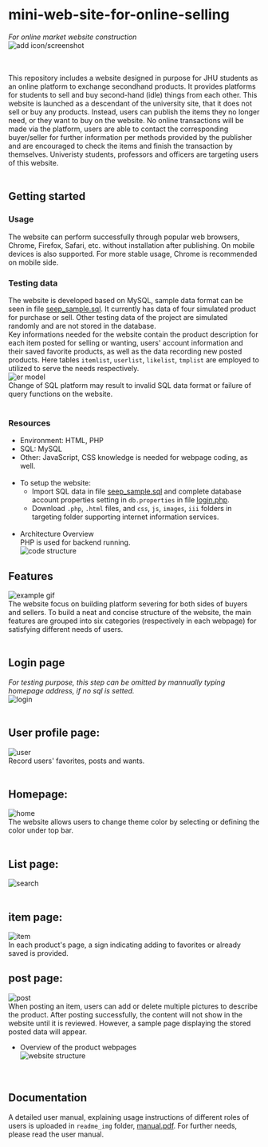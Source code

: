 # mini-web-site-for-online-selling
*For online market website construction*  
![add icon/screenshot](images/logo1.jpg)  
<br/><br/>

This repository includes a website designed in purpose for JHU students as an online platform to exchange secondhand products. It provides platforms for students to sell and buy second-hand (idle) things from each other. This website is launched as a descendant of the university site, that it does not sell or buy any products. Instead, users can publish the items they no longer need, or they want to buy on the website. No online transactions will be made via the platform, users are able to contact the corresponding buyer/seller for further information per methods provided by the publisher and are encouraged to check the items and finish the transaction by themselves. Univeristy students, professors and officers are targeting users of this website.
<br/><br/>

## Getting started

### Usage
The website can perform successfully through popular web browsers, Chrome, Firefox, Safari, etc. without installation after publishing. On mobile devices is also supported. For more stable usage, Chrome is recommended on mobile side.
<br/>

### Testing data
The website is developed based on MySQL, sample data format can be seen in file [seep_sample.sql](seep_sample.sql). It currently has data of four simulated product for purchase or sell. Other testing data of the project are simulated randomly and are not stored in the database. 
<br/>
Key informations needed for the website contain the product description for each item posted for selling or wanting, users' account information and their saved favorite products, as well as the data recording new posted products. Here tables `itemlist`, `userlist`, `likelist`, `tmplist` are employed to utilized to serve the needs respectively.  
![er model](readme_img/er1.png)  
Change of SQL platform may result to invalid SQL data format or failure of query functions on the website.
<br/><br/>

### Resources  
  - Environment: HTML, PHP  
  - SQL: MySQL  
  - Other: JavaScript, CSS knowledge is needed for webpage coding, as well.  
    <br/>
  - To setup the website:
    - Import SQL data in file [seep_sample.sql](seep_sample.sql) and complete database account properties setting in `db.properties` in file [login.php](login.php).  
    - Download `.php`, `.html` files, and `css`, `js`, `images`, `iii` folders in targeting folder supporting internet information services.  
    <br/>
  - Architecture Overview  
    PHP is used for backend running.  
    ![code structure](readme_img/structure1.png)  


## Features

![example gif](readme_img/XXXXXXXXXXXXX)  
The website focus on building platform severing for both sides of buyers and sellers. To build a neat and concise structure of the website, the main features are grouped into six categories (respectively in each webpage) for satisfying different needs of users.  
<br/>

## Login page
*For testing purpose, this step can be omitted by mannually typing homepage address, if no sql is setted.*  
![login](readme_img/login1.png)  
<br/>

## User profile page:
![user](readme_img/user1.png)  
Record users' favorites, posts and wants.  
<br/>

## Homepage:
![home](readme_img/home1.png)  
The website allows users to change theme color by selecting or defining the color under top bar.  
<br/>

## List page:
![search](readme_img/search1.png)  
<br/>

## item page:
![item](readme_img/item1.png)  
In each product's page, a sign indicating adding to favorites or already saved is provided.
<br/>

## post page:
![post](readme_img/post1.png)  
When posting an item, users can add or delete multiple pictures to describe the product. After posting successfully, the content will not show in the website until it is reviewed. However, a sample page displaying the stored posted data will appear.
<br/>

- Overview of the product webpages  
  ![website structure](readme_img/structure2.png)  
<br/><br/>

## Documentation

A detailed user manual, explaining usage instructions of different roles of users is uploaded in `readme_img` folder, [manual.pdf](/readme_img/manual.pdf). For further needs, please read the user manual.   
<br/>
